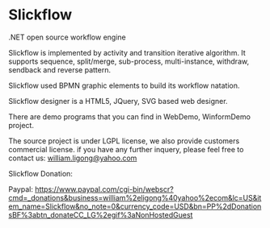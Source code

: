 Slickflow
=========

.NET open source workflow engine

Slickflow is implemented by activity and transition iterative algorithm. 
It supports sequence, split/merge, sub-process, multi-instance, withdraw, sendback and reverse pattern.

Slickflow used BPMN graphic elements to build its workflow natation.

Slickflow designer is a HTML5, JQuery, SVG based web designer.

There are demo programs that you can find in WebDemo, WinformDemo project.

The source project is under LGPL license, we also provide customers commercial license. if you have any further inquery, please feel free to contact us:
william.ligong@yahoo.com


Slickflow Donation:

Paypal:
https://www.paypal.com/cgi-bin/webscr?cmd=_donations&business=william%2eligong%40yahoo%2ecom&lc=US&item_name=Slickflow&no_note=0&currency_code=USD&bn=PP%2dDonationsBF%3abtn_donateCC_LG%2egif%3aNonHostedGuest
